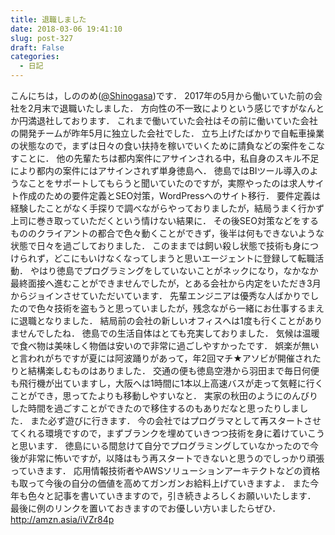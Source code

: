 ```yaml
---
title: 退職しました
date: 2018-03-06 19:41:10
slug: post-327
draft: False
categories:
  - 日記
---
```


こんにちは，しののめ([@Shinogasa](https://twitter.com/Shinogasa))です． 2017年の5月から働いていた前の会社を2月末で退職いたしました． 方向性の不一致によりという感じですがなんとか円満退社しております．   これまで働いていた会社はその前に働いていた会社の開発チームが昨年5月に独立した会社でした． 立ち上げたばかりで自転車操業の状態なので，まずは日々の食い扶持を稼いでいくために請負などの案件をこなすことに． 他の先輩たちは都内案件にアサインされる中，私自身のスキル不足により都内の案件にはアサインされず単身徳島へ．   徳島ではBIツール導入のようなことをサポートしてもらうと聞いていたのですが，実際やったのは求人サイト作成のための要件定義とSEO対策，WordPressへのサイト移行． 要件定義は経験したことがなく手探りで調べながらやっておりましたが，結局うまく行かず上司に巻き取っていただくという情けない結果に． その後SEO対策などをするもののクライアントの都合で色々動くことができず，後半は何もできないような状態で日々を過ごしておりました．     このままでは飼い殺し状態で技術も身につけられず，どこにもいけなくなってしまうと思いエージェントに登録して転職活動． やはり徳島でプログラミングをしていないことがネックになり，なかなか最終面接へ進むことができませんでしたが，とある会社から内定をいただき3月からジョインさせていただいています．   先輩エンジニアは優秀な人ばかりでしたので色々技術を盗もうと思っていましたが，残念ながら一緒にお仕事するまえに退職となりました． 結局前の会社の新しいオフィスへは1度も行くことがありませんでしたね．   徳島での生活自体はとても充実しておりました． 気候は温暖で食べ物は美味しく物価は安いので非常に過ごしやすかったです． 娯楽が無いと言われがちですが夏には阿波踊りがあって，年2回マチ★アソビが開催されたりと結構楽しむものはありました． 交通の便も徳島空港から羽田まで毎日何便も飛行機が出ていますし，大阪へは1時間に1本以上高速バスが走って気軽に行くことができ，思ってたよりも移動しやすいなと． 実家の秋田のようにのんびりした時間を過ごすことができたので移住するのもありだなと思ったりしました． また必ず遊びに行きます．     今の会社ではプログラマとして再スタートさせてくれる環境ですので，まずブランクを埋めていきつつ技術を身に着けていこうと思います． 徳島にいる間怠けて自分でプログラミングしていなかったので今後が非常に怖いですが，以降はもう再スタートできないと思うのでしっかり頑張っていきます． 応用情報技術者やAWSソリューションアーキテクトなどの資格も取って今後の自分の価値を高めてガンガンお給料上げていきますよ．   また今年も色々と記事を書いていきますので，引き続きよろしくお願いいたします．   最後に例のリンクを置いておきますのでお優しい方いましたらぜひ． http://amzn.asia/iVZr84p
